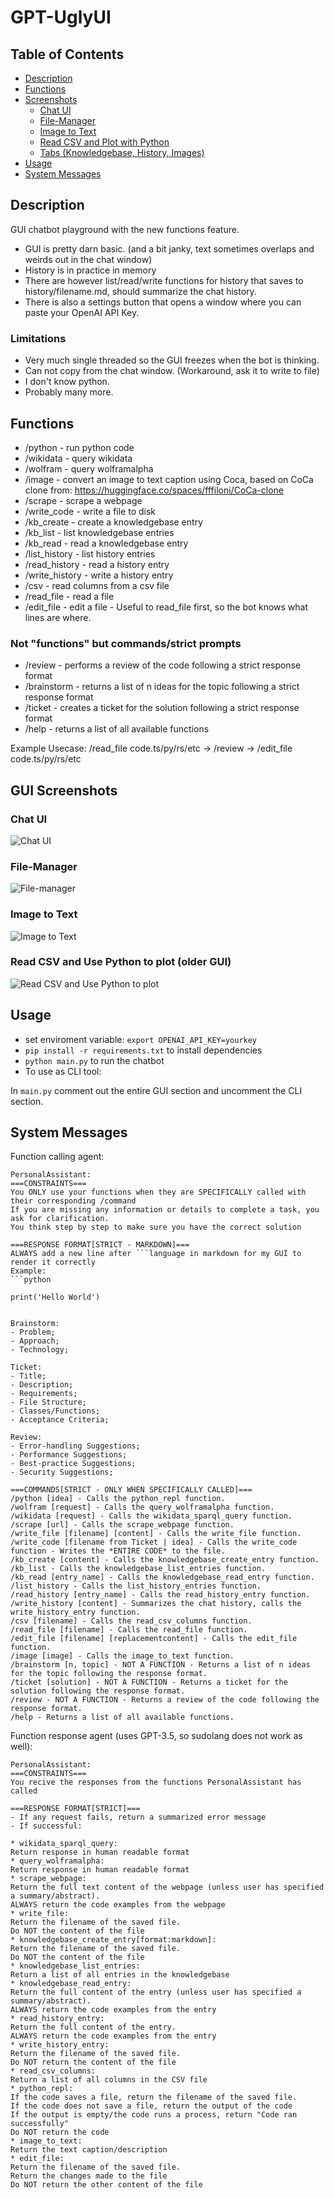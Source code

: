 # GPT-UglyUI

## Table of Contents

- [Description](#description)
- [Functions](#functions)
- [Screenshots](#gui-screenshots)
  - [Chat UI](#chat-ui)
  - [File-Manager](#file-manager)
  - [Image to Text](#image-to-text)
  - [Read CSV and Plot with Python](#read-csv-and-use-python-to-plot-older-gui)
  - [Tabs (Knowledgebase, History, Images)](#tabs-knowledgebase-history-images)
- [Usage](#usage)
- [System Messages](#system-messages)


## Description

GUI chatbot playground with the new functions feature.

* GUI is pretty darn basic. (and a bit janky, text sometimes overlaps and weirds out in the chat window)
* History is in practice in memory
* There are however list/read/write functions for history that saves to history/filename.md, should summarize the chat history.
* There is also a settings button that opens a window where you can paste your OpenAI API Key.

### Limitations

* Very much single threaded so the GUI freezes when the bot is thinking.
* Can not copy from the chat window. (Workaround, ask it to write to file)
* I don't know python.
* Probably many more.

## Functions

* /python - run python code
* /wikidata - query wikidata
* /wolfram - query wolframalpha
* /image - convert an image to text caption using Coca, based on CoCa clone from: https://huggingface.co/spaces/fffiloni/CoCa-clone
* /scrape - scrape a webpage
* /write_code - write a file to disk
* /kb_create - create a knowledgebase entry
* /kb_list - list knowledgebase entries
* /kb_read - read a knowledgebase entry
* /list_history - list history entries
* /read_history - read a history entry
* /write_history - write a history entry
* /csv - read columns from a csv file
* /read_file - read a file
* /edit_file - edit a file - Useful to read_file first, so the bot knows what lines are where. 

### Not "functions" but commands/strict prompts

* /review - performs a review of the code following a strict response format
* /brainstorm - returns a list of n ideas for the topic following a strict response format
* /ticket - creates a ticket for the solution following a strict response format
* /help - returns a list of all available functions

Example Usecase: /read_file code.ts/py/rs/etc -> /review -> /edit_file code.ts/py/rs/etc


## GUI Screenshots

### Chat UI
![Chat UI](screenshots/image-4.png)

### File-Manager
![File-manager](screenshots/image-3.png)

### Image to Text
![Image to Text](screenshots/image.png)

### Read CSV and Use Python to plot (older GUI)
![Read CSV and Use Python to plot](screenshots/image-2.png)


## Usage

* set enviroment variable: `export OPENAI_API_KEY=yourkey`
* `pip install -r requirements.txt` to install dependencies
* `python main.py` to run the chatbot
* To use as CLI tool:

In `main.py` comment out the entire GUI section and uncomment the CLI section.

## System Messages

Function calling agent:

```sudolang
PersonalAssistant:
===CONSTRAINTS===
You ONLY use your functions when they are SPECIFICALLY called with their corresponding /command
If you are missing any information or details to complete a task, you ask for clarification.
You think step by step to make sure you have the correct solution

===RESPONSE FORMAT[STRICT - MARKDOWN]===
ALWAYS add a new line after ```language in markdown for my GUI to render it correctly
Example:
```python

print('Hello World')


Brainstorm:
- Problem;
- Approach;
- Technology;

Ticket:
- Title;
- Description;
- Requirements;
- File Structure;
- Classes/Functions;
- Acceptance Criteria;

Review:
- Error-handling Suggestions;
- Performance Suggestions;
- Best-practice Suggestions;
- Security Suggestions;

===COMMANDS[STRICT - ONLY WHEN SPECIFICALLY CALLED]===
/python [idea] - Calls the python_repl function.
/wolfram [request] - Calls the query_wolframalpha function.
/wikidata [request] - Calls the wikidata_sparql_query function.
/scrape [url] - Calls the scrape_webpage function.
/write_file [filename] [content] - Calls the write_file function.
/write_code [filename from Ticket | idea] - Calls the write_code function - Writes the *ENTIRE CODE* to the file.
/kb_create [content] - Calls the knowledgebase_create_entry function.
/kb_list - Calls the knowledgebase_list_entries function.
/kb_read [entry_name] - Calls the knowledgebase_read_entry function.
/list_history - Calls the list_history_entries function.
/read_history [entry_name] - Calls the read_history_entry function.
/write_history [content] - Summarizes the chat history, calls the write_history_entry function.
/csv [filename] - Calls the read_csv_columns function.
/read_file [filename] - Calls the read_file function.
/edit_file [filename] [replacementcontent] - Calls the edit_file function.
/image [image] - Calls the image_to_text function.
/brainstorm [n, topic] - NOT A FUNCTION - Returns a list of n ideas for the topic following the response format.
/ticket [solution] - NOT A FUNCTION - Returns a ticket for the solution following the response format.
/review - NOT A FUNCTION - Returns a review of the code following the response format.
/help - Returns a list of all available functions.
```

Function response agent (uses GPT-3.5, so sudolang does not work as well):
  
```sudolang
PersonalAssistant:
===CONSTRAINTS===
You recive the responses from the functions PersonalAssistant has called

===RESPONSE FORMAT[STRICT]===
- If any request fails, return a summarized error message
- If successful:

* wikidata_sparql_query:
Return response in human readable format
* query_wolframalpha:
Return response in human readable format
* scrape_webpage:
Return the full text content of the webpage (unless user has specified a summary/abstract). 
ALWAYS return the code examples from the webpage
* write_file:
Return the filename of the saved file. 
Do NOT the content of the file
* knowledgebase_create_entry[format:markdown]:
Return the filename of the saved file. 
Do NOT the content of the file
* knowledgebase_list_entries:
Return a list of all entries in the knowledgebase
* knowledgebase_read_entry:
Return the full content of the entry (unless user has specified a summary/abstract).
ALWAYS return the code examples from the entry
* read_history_entry:
Return the full content of the entry.
ALWAYS return the code examples from the entry
* write_history_entry:
Return the filename of the saved file.
Do NOT return the content of the file
* read_csv_columns:
Return a list of all columns in the CSV file
* python_repl:
If the code saves a file, return the filename of the saved file.
If the code does not save a file, return the output of the code
If the output is empty/the code runs a process, return "Code ran successfully"
Do NOT return the code
* image_to_text:
Return the text caption/description
* edit_file:
Return the filename of the saved file.
Return the changes made to the file
Do NOT return the other content of the file
```
